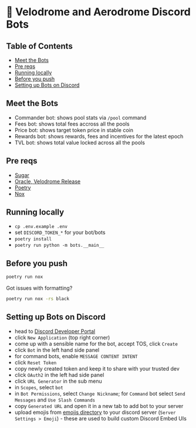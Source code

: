 # 🤖 Velodrome and Aerodrome Discord Bots

## Table of Contents

- [Meet the Bots](#meet-the-bots)
- [Pre reqs](#pre-reqs)
- [Running locally](#running-locally)
- [Before you push](#before-you-push)
- [Setting up Bots on Discord](#setting-up-bots-on-discord)

## Meet the Bots

- Commander bot: shows pool stats via `/pool` command
- Fees bot: shows total fees accross all the pools
- Price bot: shows target token price in stable coin
- Rewards bot: shows rewards, fees and incentives for the latest epoch
- TVL bot: shows total value locked across all the pools

## Pre reqs

- [Sugar](https://github.com/velodrome-finance/sugar)
- [Oracle, Velodrome Release](https://github.com/1inch/spot-price-aggregator)
- [Poetry](https://python-poetry.org/)
- [Nox](https://nox.thea.codes/en/stable/)

## Running locally

- `cp .env.example .env`
- set `DISCORD_TOKEN_*` for your bot/bots
- `poetry install`
- `poetry run python -m bots.__main__`

## Before you push

```bash
poetry run nox
```

Got issues with formatting?

```bash
poetry run nox -rs black
```

## Setting up Bots on Discord

- head to [Discord Developer Portal](https://discord.com/developers/applications)
- click `New Application` (top right corner)
- come up with a sensible name for the bot, accept TOS, click `Create`
- click `Bot` in the left hand side panel
- for command bots, enable `MESSAGE CONTENT INTENT`
- click `Reset Token`
- copy newly created token and keep it to share with your trusted dev
- click `OAuth2` in the left had side panel
- click `URL Generator` in the sub menu
- in `Scopes`, select `bot`
- in `Bot Permissions`, select `Change Nickname`; for `Command` bot select `Send Messages` and `Use Slash Commands`
- copy `Generated URL` and open it in a new tab to add bot to your server
- upload emojis from [emojis directory](https://github.com/velodrome-finance/bots/tree/main/emojis) to your discord server (`Server Settings > Emoji`) - these are used to build custom Discord Embed UIs
